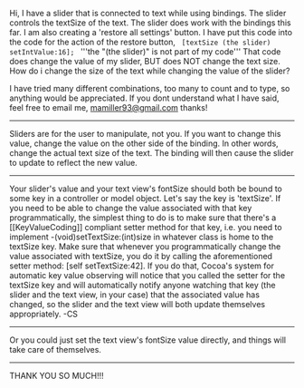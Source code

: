 Hi, I have a slider that is connected to text while using bindings. The slider controls the textSize of the text. The slider does work with the bindings this far. I am also creating a 'restore all settings' button. I have put this code into the code for the action of the restore button, <code>  [textSize (the slider) setIntValue:16]; </code>  '''the "(the slider)" is not part of my code''' That code does change the value of my slider, BUT does NOT change the text size. How do i change the size of the text while changing the value of the slider?

I have tried many different combinations, too many to count and to type, so anything would be appreciated. If you dont understand what I have said, feel free to email me, mamiller93@gmail.com thanks!

----
Sliders are for the user to manipulate, not you. If you want to change this value, change the value on the other side of the binding. In other words, change the actual text size of the text. The binding will then cause the slider to update to reflect the new value.

----
Your slider's value and your text view's fontSize should both be bound to some key in a controller or model object. Let's say the key is 'textSize'. If you need to be able to change the value associated with that key programmatically, the simplest thing to do is to make sure that there's a [[KeyValueCoding]] compliant setter method for that key, i.e. you need to implement -(void)setTextSize:(int)size in whatever class is home to the textSize key. Make sure that whenever you programmatically change the value associated with textSize, you do it by calling the aforementioned setter method: [self setTextSize:42]. If you do that, Cocoa's system for automatic key value observing will notice that you called the setter for the textSize key and will automatically notify anyone watching that key (the slider and the text view, in your case) that the associated value has changed, so the slider and the text view will both update themselves appropriately. -CS

----
Or you could just set the text view's fontSize value directly, and things will take care of themselves.

----
THANK YOU SO MUCH!!!